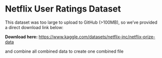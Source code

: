 # Netflix User Ratings Dataset

This dataset was too large to upload to GitHub (>100MB), so we’ve provided a direct download link below:

**Download here:** https://www.kaggle.com/datasets/netflix-inc/netflix-prize-data 

and combine all combined data to create one combined file
